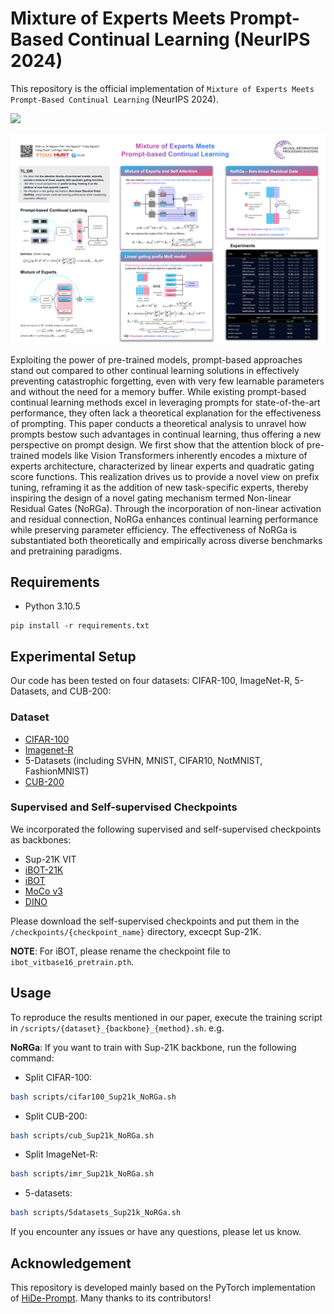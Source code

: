 # Mixture of Experts Meets Prompt-Based Continual Learning (NeurIPS 2024)

This repository is the official implementation of `Mixture of Experts Meets Prompt-Based Continual Learning` (NeurIPS 2024).

<a href="https://arxiv.org/abs/2405.14124"><img src="https://img.shields.io/badge/arxiv-2405.14124-red?style=for-the-badge"></a>

![](./figures/poster.png)

Exploiting the power of pre-trained models, prompt-based approaches stand out compared to other continual learning solutions in effectively preventing catastrophic forgetting, even with very few learnable parameters and without the need for a memory buffer. While existing prompt-based continual learning methods excel in leveraging prompts for state-of-the-art performance, they often lack a theoretical explanation for the effectiveness of prompting. This paper conducts a theoretical analysis to unravel how prompts bestow such advantages in continual learning, thus offering a new perspective on prompt design. We first show that the attention block of pre-trained models like Vision Transformers inherently encodes a mixture of experts architecture, characterized by linear experts and quadratic gating score functions. This realization drives us to provide a novel view on prefix tuning, reframing it as the addition of new task-specific experts, thereby inspiring the design of a novel gating mechanism termed Non-linear Residual Gates (NoRGa). Through the incorporation of non-linear activation and residual connection, NoRGa enhances continual learning performance while preserving parameter efficiency. The effectiveness of NoRGa is substantiated both theoretically and empirically across diverse benchmarks and pretraining paradigms.

## Requirements

- Python 3.10.5

```setup
pip install -r requirements.txt
```

## Experimental Setup

Our code has been tested on four datasets: CIFAR-100, ImageNet-R, 5-Datasets, and CUB-200:

### Dataset

- [CIFAR-100](https://www.cs.toronto.edu/~kriz/cifar-100-python.tar.gz)
- [Imagenet-R](https://people.eecs.berkeley.edu/~hendrycks/imagenet-r.tar)
- 5-Datasets (including SVHN, MNIST, CIFAR10, NotMNIST, FashionMNIST)
- [CUB-200](https://data.caltech.edu/records/65de6-vp158/files/CUB_200_2011.tgz)

### Supervised and Self-supervised Checkpoints

We incorporated the following supervised and self-supervised checkpoints as backbones:
- Sup-21K VIT
- [iBOT-21K](https://lf3-nlp-opensource.bytetos.com/obj/nlp-opensource/archive/2022/ibot/vitb_16_pt22k/checkpoint.pth)
- [iBOT](https://lf3-nlp-opensource.bytetos.com/obj/nlp-opensource/archive/2022/ibot/vitb_16/checkpoint_teacher.pth)
- [MoCo v3](https://drive.google.com/file/d/1bshDu4jEKztZZvwpTVXSAuCsDoXwCkfy/view?usp=share_link)
- [DINO](https://dl.fbaipublicfiles.com/dino/dino_vitbase16_pretrain/dino_vitbase16_pretrain.pth)  
  
Please download the self-supervised checkpoints and put them in the `/checkpoints/{checkpoint_name}` directory, excecpt Sup-21K. 

**NOTE**: For iBOT, please rename the checkpoint file to `ibot_vitbase16_pretrain.pth`.


## Usage

To reproduce the results mentioned in our paper, execute the training script in `/scripts/{dataset}_{backbone}_{method}.sh`. e.g.

**NoRGa**: If you want to train with Sup-21K backbone, run the following command:

- Split CIFAR-100:
```bash
bash scripts/cifar100_Sup21k_NoRGa.sh
```

- Split CUB-200:
```bash
bash scripts/cub_Sup21k_NoRGa.sh
```

- Split ImageNet-R:
```bash
bash scripts/imr_Sup21k_NoRGa.sh
```

- 5-datasets:
```bash
bash scripts/5datasets_Sup21k_NoRGa.sh
```

If you encounter any issues or have any questions, please let us know. 

## Acknowledgement
This repository is developed mainly based on the PyTorch implementation of [HiDe-Prompt](https://github.com/thu-ml/HiDe-Prompt). Many thanks to its contributors!
